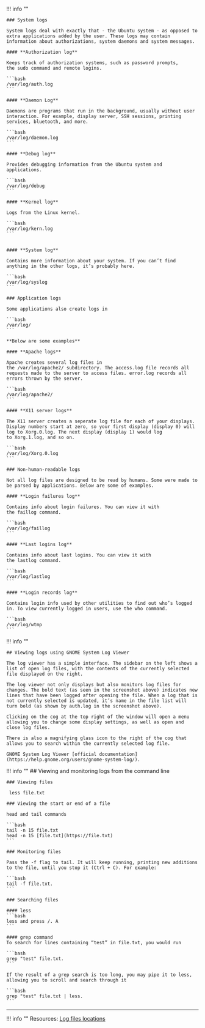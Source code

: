 !!! info ""

    ### System logs
    
    System logs deal with exactly that - the Ubuntu system - as opposed to extra applications added by the user. These logs may contain information about authorizations, system daemons and system messages.
    
    #### **Authorization log**
    
    Keeps track of authorization systems, such as password prompts, the sudo command and remote logins.
    
    ```bash
    /var/log/auth.log
    ```
    
    #### **Daemon Log**
    
    Daemons are programs that run in the background, usually without user interaction. For example, display server, SSH sessions, printing services, bluetooth, and more.
    
    ```bash
    /var/log/daemon.log
    ```
    
    #### **Debug log**
    
    Provides debugging information from the Ubuntu system and applications.
    
    ```bash
    /var/log/debug
    ```
    
    #### **Kernel log**
    
    Logs from the Linux kernel.

    ```bash
    /var/log/kern.log
    ```

    
    #### **System log**
    
    Contains more information about your system. If you can’t find anything in the other logs, it’s probably here.
    
    ```bash
    /var/log/syslog
    ```
    
    ### Application logs
    
    Some applications also create logs in 
    
    ```bash
    /var/log/
    ```

    **Below are some examples**
    
    #### **Apache logs**

    Apache creates several log files in the /var/log/apache2/ subdirectory. The access.log file records all requests made to the server to access files. error.log records all errors thrown by the server.

    ```bash
    /var/log/apache2/
    ```
    
    #### **X11 server logs**
  
    The X11 server creates a seperate log file for each of your displays. Display numbers start at zero, so your first display (display 0) will log to Xorg.0.log. The next display (display 1) would log to Xorg.1.log, and so on.

    ```bash
    /var/log/Xorg.0.log
    ```
        
    ### Non-human-readable logs
    
    Not all log files are designed to be read by humans. Some were made to be parsed by applications. Below are some of examples.
    
    #### **Login failures log**
    
    Contains info about login failures. You can view it with the faillog command.
    
    ```bash
    /var/log/faillog
    ```
    
    #### **Last logins log**
    
    Contains info about last logins. You can view it with the lastlog command.

    ```bash
    /var/log/lastlog
    ```
    
    #### **Login records log**

    Contains login info used by other utilities to find out who’s logged in. To view currently logged in users, use the who command.

    ```bash
    /var/log/wtmp
    ```
    


!!! info ""
    
    ## Viewing logs using GNOME System Log Viewer
    
    The log viewer has a simple interface. The sidebar on the left shows a list of open log files, with the contents of the currently selected file displayed on the right.
    
    The log viewer not only displays but also monitors log files for changes. The bold text (as seen in the screenshot above) indicates new lines that have been logged after opening the file. When a log that is not currently selected is updated, it’s name in the file list will turn bold (as shown by auth.log in the screenshot above).
    
    Clicking on the cog at the top right of the window will open a menu allowing you to change some display settings, as well as open and close log files.
    
    There is also a magnifying glass icon to the right of the cog that allows you to search within the currently selected log file.
    
    GNOME System Log Viewer [official documentation](https://help.gnome.org/users/gnome-system-log/).
    

!!! info ""
    ## Viewing and monitoring logs from the command line
    
    ### Viewing files
    
     less file.txt
    
    ### Viewing the start or end of a file
    
    head and tail commands
    
    ```bash
    tail -n 15 file.txt
    head -n 15 [file.txt](https://file.txt)
    ```
    
    ### Monitoring files
    
    Pass the -f flag to tail. It will keep running, printing new additions to the file, until you stop it (Ctrl + C). For example:
    
    ```bash
    tail -f file.txt.
    ```
    
    ### Searching files
    
    #### less
    ```bash
    less and press /. A
    ```

    #### grep command
    To search for lines containing “test” in file.txt, you would run 
    
    ```bash
    grep "test" file.txt.
    ```
    
    If the result of a grep search is too long, you may pipe it to less, allowing you to scroll and search through it
    
    ```bash
    grep "test" file.txt | less.
    ```

---
!!! info ""
    Resources:
    [Log files locations](https://ubuntu.com/tutorials/viewing-and-monitoring-log-files#2-log-files-locations)
